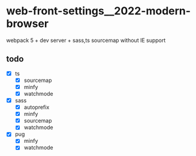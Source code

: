 # web-front-settings__2022-modern-browser

webpack 5 + dev server + sass,ts sourcemap
without IE support

## todo

- [x] ts
  - [x] sourcemap
  - [x] minfy
  - [x] watchmode
- [x] sass
  - [x] autoprefix
  - [x] minfy
  - [x] sourcemap
  - [x] watchmode
- [x] pug
  - [x] minfy
  - [x] watchmode
